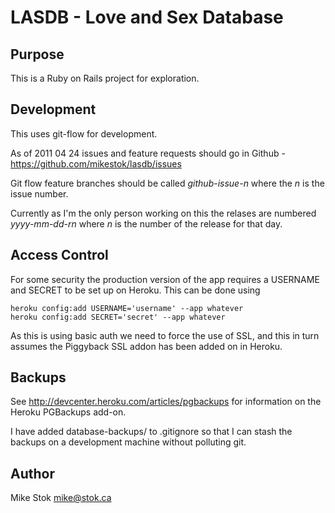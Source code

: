 LASDB - Love and Sex Database
=============================

Purpose
-------

This is a Ruby on Rails project for exploration.

Development
-----------

This uses git-flow for development.

As of 2011 04 24 issues and feature requests should go in Github - 
https://github.com/mikestok/lasdb/issues 

Git flow feature branches should be called _github-issue-_*n* where
the *n* is the issue number.

Currently as I'm the only person working on this the relases are
numbered *yyyy-mm-dd-*r*n* where *n* is the number of the release for
that day.

Access Control
--------------

For some security the production version of the app requires a USERNAME
and SECRET to be set up on Heroku.  This can be done using

    heroku config:add USERNAME='username' --app whatever
    heroku config:add SECRET='secret' --app whatever

As this is using basic auth we need to force the use of SSL, and this 
in turn assumes the Piggyback SSL addon has been added on in Heroku.

Backups
-------

See http://devcenter.heroku.com/articles/pgbackups for information on
the Heroku PGBackups add-on.

I have added database-backups/ to .gitignore so that I can stash the
backups on a development machine without polluting git.

Author
------

Mike Stok <mike@stok.ca>
